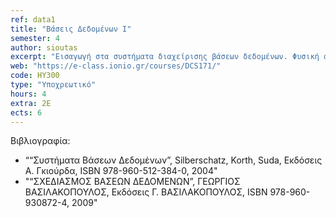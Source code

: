 ```yaml
---
ref: data1
title: "Βάσεις Δεδομένων Ι"
semester: 4
author: sioutas
excerpt: "Εισαγωγή στα συστήματα διαχείρισης βάσεων δεδομένων. Φυσική αποθήκευση στο δίσκο. Μοντελοποίηση σχεσιακών βάσεων δεδομένων (μοντέλο Οντοτήτων-Συσχετίσεων – ER, σχεσιακό μοντέλο). Σχεσιακή άλγεβρα. Αρχές Κανονικοποίησης, γλώσσες επερωτήσεων (η γλώσσα SQL) και συστήματα τέταρτης γενιάς (4GLs), Πίνακες – Δημιουργία πινάκων και συσχετίσεων – Ερωτήσεις (απλές, αριθμητικές) με χρήση της QBE (MS-Access) και της SQL. Θέματα Ασφάλειας."
web: "https://e-class.ionio.gr/courses/DCS171/"
code: ΗΥ300
type: "Υποχρεωτικό"
hours: 4
extra: 2Ε
ects: 6
---
```



Βιβλιογραφία: 
  - ““Συστήματα Βάσεων Δεδομένων”, Silberschatz, Korth, Suda, Εκδόσεις Α. Γκιούρδα, ISBN 978-960-512-384-0, 2004"
  - "“ΣΧΕΔΙΑΣΜΟΣ ΒΑΣΕΩΝ ΔΕΔΟΜΕΝΩΝ”, ΓΕΩΡΓΙΟΣ ΒΑΣΙΛΑΚΟΠΟΥΛΟΣ, Εκδόσεις Γ. ΒΑΣΙΛΑΚΟΠΟΥΛΟΣ, ISBN 978-960-930872-4, 2009"

